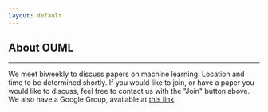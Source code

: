 ```yaml
---
layout: default
---
```

## About OUML

---

  We meet biweekly to discuss papers on machine learning. Location and time to be determined shortly. If you would like to join, or have a paper you would like to discuss, feel free to contact us with the "Join" button above. We also have a Google Group, available at [this link](https://groups.google.com/forum/#!forum/ou-machine-learning).
